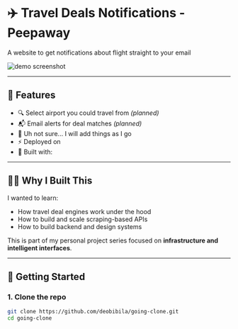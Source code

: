 # ✈️ Travel Deals Notifications - Peepaway

A website to get notifications about flight straight to your email

![demo screenshot](./)

---

## 🧠 Features

- 🔍 Select airport you could travel from *(planned)*
- 📬 Email alerts for deal matches *(planned)*
- 🛫 Uh not sure... I will add things as I go
- ⚡️ Deployed on 
- 🧰 Built with:

---

## 🧑‍💻 Why I Built This

I wanted to learn:
- How travel deal engines work under the hood
- How to build and scale scraping-based APIs
- How to build backend and design systems

This is part of my personal project series focused on **infrastructure and intelligent interfaces**.

---

## 🚀 Getting Started

### 1. Clone the repo

```bash
git clone https://github.com/deobibila/going-clone.git
cd going-clone


